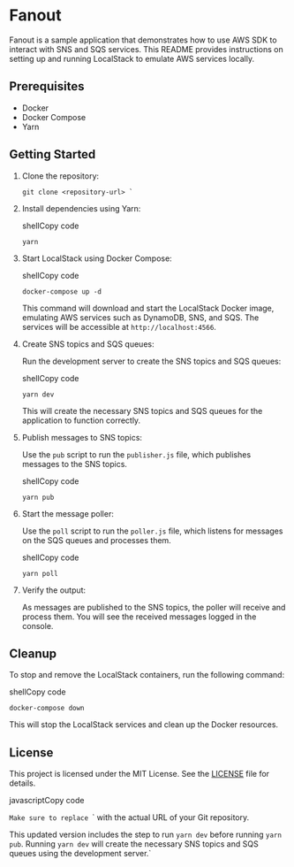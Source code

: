 # Fanout

Fanout is a sample application that demonstrates how to use AWS SDK to interact with SNS and SQS services. This README provides instructions on setting up and running LocalStack to emulate AWS services locally.

## Prerequisites

- Docker
- Docker Compose
- Yarn

## Getting Started

1. Clone the repository:

   ```shell
   git clone <repository-url> `

1.  Install dependencies using Yarn:

    shellCopy code

    `yarn`

2.  Start LocalStack using Docker Compose:

    shellCopy code

    `docker-compose up -d`

    This command will download and start the LocalStack Docker image, emulating AWS services such as DynamoDB, SNS, and SQS. The services will be accessible at `http://localhost:4566`.

3.  Create SNS topics and SQS queues:

    Run the development server to create the SNS topics and SQS queues:

    shellCopy code

    `yarn dev`

    This will create the necessary SNS topics and SQS queues for the application to function correctly.

4.  Publish messages to SNS topics:

    Use the `pub` script to run the `publisher.js` file, which publishes messages to the SNS topics.

    shellCopy code

    `yarn pub`

5.  Start the message poller:

    Use the `poll` script to run the `poller.js` file, which listens for messages on the SQS queues and processes them.

    shellCopy code

    `yarn poll`

6.  Verify the output:

    As messages are published to the SNS topics, the poller will receive and process them. You will see the received messages logged in the console.

Cleanup
-------

To stop and remove the LocalStack containers, run the following command:

shellCopy code

`docker-compose down`

This will stop the LocalStack services and clean up the Docker resources.

License
-------

This project is licensed under the MIT License. See the [LICENSE](https://chat.openai.com/c/LICENSE) file for details.

javascriptCopy code

 `Make sure to replace `<repository-url>` with the actual URL of your Git repository.

This updated version includes the step to run `yarn dev` before running `yarn pub`. Running `yarn dev` will create the necessary SNS topics and SQS queues using the development server.`

